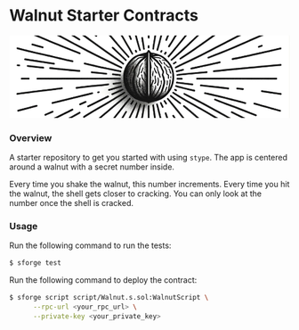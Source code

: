 # Walnut Starter Contracts

![walnut banner](assets/walnut_banner.png)

### Overview
A starter repository to get you started with using `stype`. The app is centered
around a walnut with a secret number inside. 

Every time you shake the walnut, this number increments. Every time you hit the 
walnut, the shell gets closer to cracking. You can only look at the number once 
the shell is cracked.

### Usage
Run the following command to run the tests:
```bash
$ sforge test
```

Run the following command to deploy the contract:
```bash
$ sforge script script/Walnut.s.sol:WalnutScript \
      --rpc-url <your_rpc_url> \
      --private-key <your_private_key>
```
